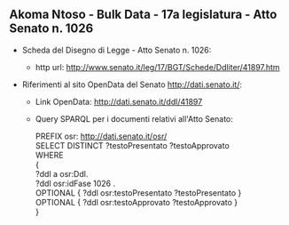## Akoma Ntoso - Bulk Data - 17a legislatura - Atto Senato n. 1026 ##

* Scheda del Disegno di Legge - Atto Senato n. 1026:
	* http url: http://www.senato.it/leg/17/BGT/Schede/Ddliter/41897.htm

* Riferimenti al sito OpenData del Senato http://dati.senato.it/:
	* Link OpenData: http://dati.senato.it/ddl/41897
	* Query SPARQL per i documenti relativi all'Atto Senato:

        PREFIX osr: <http://dati.senato.it/osr/>  
		SELECT DISTINCT ?testoPresentato ?testoApprovato  
		WHERE  
		{  
		    ?ddl a osr:Ddl.  
		    ?ddl osr:idFase 1026 .  
		    OPTIONAL { ?ddl osr:testoPresentato ?testoPresentato }  
		    OPTIONAL { ?ddl osr:testoApprovato ?testoApprovato }  
		}
		